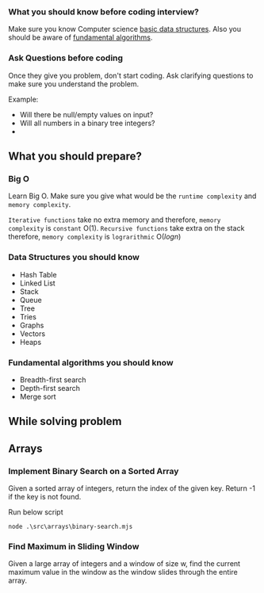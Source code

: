 ### What you should know before coding interview?

Make sure you know Computer science [basic data structures](#data-structures-you-should-know). Also you should be aware of [fundamental algorithms](#fundamental-algorithms-you-should-know).

### Ask Questions before coding

Once they give you problem, don't start coding. Ask clarifying questions to make sure you understand the problem.

Example: 
- Will there be null/empty values on input?
- Will all numbers in a binary tree integers?
- 

## What you should prepare?

### Big O
Learn Big O. Make sure you give what would be the `runtime complexity` and `memory complexity`.  

`Iterative functions` take no extra memory and therefore, `memory complexity` is `constant` O(1). 
`Recursive functions` take extra on the stack therefore, `memory complexity` is `lograrithmic` O(_logn_) 

### Data Structures you should know

- Hash Table
- Linked List
- Stack
- Queue
- Tree
- Tries
- Graphs
- Vectors
- Heaps

### Fundamental algorithms you should know

- Breadth-first search
- Depth-first search
- Merge sort

## While solving problem

## Arrays

### Implement Binary Search on a Sorted Array

Given a sorted array of integers, return the index of the given key. Return -1 if the key is not found.

Run below script

```
node .\src\arrays\binary-search.mjs
```

### Find Maximum in Sliding Window

Given a large array of integers and a window of size w, find the current maximum value in the window as the window slides through the entire array.
